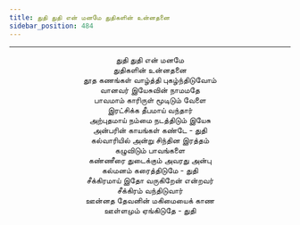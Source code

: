 ```yaml
---
title: துதி துதி என் மனமே துதிகளின் உன்னதனை
sidebar_position: 484
---
```


---
<center>
துதி துதி என் மனமே<br/>
துதிகளின் உன்னதனை<br/>
தூத கணங்கள் வாழ்த்தி புகழ்ந்திடுவோம்<br/>
வானவர் இயேசுவின் நாமமதே<br/>
பாவமாம் காரிருள் மூடிடும் வேளை<br/>
இரட்சிக்க தீபமாய் வந்தார்<br/>
அற்புதமாய் நம்மை நடத்திடும் இயேசு<br/>
அன்பரின் காயங்கள் கண்டே            - துதி<br/>
கல்வாரியில் அன்று சிந்தின இரத்தம்<br/>
கழுவிடும் பாவங்களை<br/>
கண்ணீரை துடைக்கும் அவரது அன்பு<br/>
கல்மனம் கரைத்திடுமே                - துதி<br/>
சீக்கிரமாய் இதோ வருகிறேன் என்றவர்<br/>
சீக்கிரம் வந்திடுவார்<br/>
ஊன்னத தேவனின் மகிமையைக் காண<br/>
ஊள்ளமும் ஏங்கிடுதே                - துதி
</center>